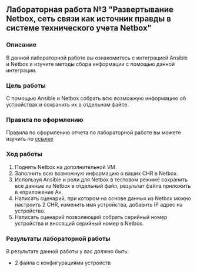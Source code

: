 ## Лабораторная работа №3 "Развертывание Netbox, сеть связи как источник правды в системе технического учета Netbox"

### Описание
В данной лабораторной работе вы ознакомитесь с интеграцией Ansible и Netbox и изучите методы сбора информации с помощью данной интеграции.
### Цель работы
С помощью Ansible и Netbox собрать всю возможную информацию об устройствах и сохранить их в отдельном файле.
### Правила по оформлению
Правила по оформлению отчета по лабораторной работе вы можете изучить по [ссылке](../reportdesign.md)

### Ход работы
1. Поднять Netbox на дополнительной VM.
2. Заполнить всю возможную информацию о ваших CHR в Netbox.
3. Используя Ansible и роли для Netbox в тестовом режиме сохранить все данные из Netbox в отдельный файл, результат файла приложить в «приложение А».
4. Написать сценарий, при котором на основе данных из Netbox можно настроить 2 CHR, изменить имя устройства, добавить IP адрес на устройство.
5. Написать сценарий позволяющий собрать серийный номер устройства и вносящий серийный номер в Netbox.
   
### Результаты лабораторной работы
В результате данной работы у вас должно быть:
- 2 файла с конфигурациями устройств